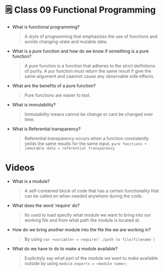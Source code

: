 # 🗒️ Class 09 Functional Programming

- What is functional programming?
    > A style of programming that emphasizes the use of functions and avoids changing-state and mutable data.

- What is a pure function and how do we know if something is a pure function?
    > A pure function is  a function that adheres to the strict deifintions of purity. A pur function must return the same result if give the same argument and caannot cause any observable side effects.

- What are the benefits of a pure function?
    > Pure functions are easier to test.

- What is immutability?
    > Immutability means cannot be change or cant be changed over time. 

- What is Referential transparency?
    > Referential transparency occurs when a function consistently yeilds the same results for the same input. `pure functions + immutable data = referential transparency`

# Videos

- What is a module?
    > A self-contained block of code that has a certain functionality that can be called on when needed anywhere during the code.
- What does the word ‘require’ do?
    > Its used to load specify what module we want to bring into our working file and from what path the module is located at.

- How do we bring another module into the file the we are working in?
    > By using `var <variable> = require('./path to file/filename')`

- What do we have to do to make a module available?
    > Explicityly say what part of the module we want to make available outside by using `module.exports = <module name>;`